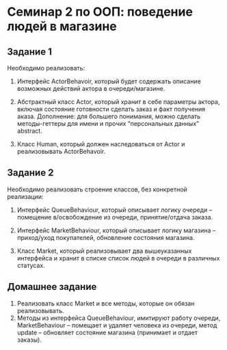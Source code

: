 # Семинар 2 по ООП: поведение людей в магазине

## Задание 1
Необходимо реализовать:
1. Интерфейс ActorBehavoir, который будет содержать описание возможных действий 
актора в очереди/магазине.

2. Абстрактный класс Actor, который хранит в себе параметры актора, 
включая состояние готовности сделать заказ и факт получения аказа. 
Дополнение: для большего понимания, можно сделать методы-геттеры 
для имени и прочих “персональных данных” abstract.

3. Класс Human, который должен наследоваться от Actor и реализовывать 
ActorBehavoir.


## Задание 2
Необходимо реализовать строение классов, без конкретной реализации:
1. Интерфейс QueueBehaviour, который описывает логику очереди – помещение
 в/освобождение из очереди, принятие/отдача заказа.

2. Интерфейс MarketBehaviour, который описывает логику магазина – 
приход/уход покупателей, обновление состояния магазина.

3. Класс Market, который реализовывает два вышеуказанных интерфейса и хранит
 в списке список людей в очереди в различных статусах.


## Домашнее задание
1. Реализовать класс Market и все методы, которые он обязан реализовывать.
2. Методы из интерфейса QueueBehaviour, имитируют работу очереди,
    MarketBehaviour – помещает и удаляет человека из очереди, метод 
    update – обновляет состояние магазина (принимает и отдает заказы).